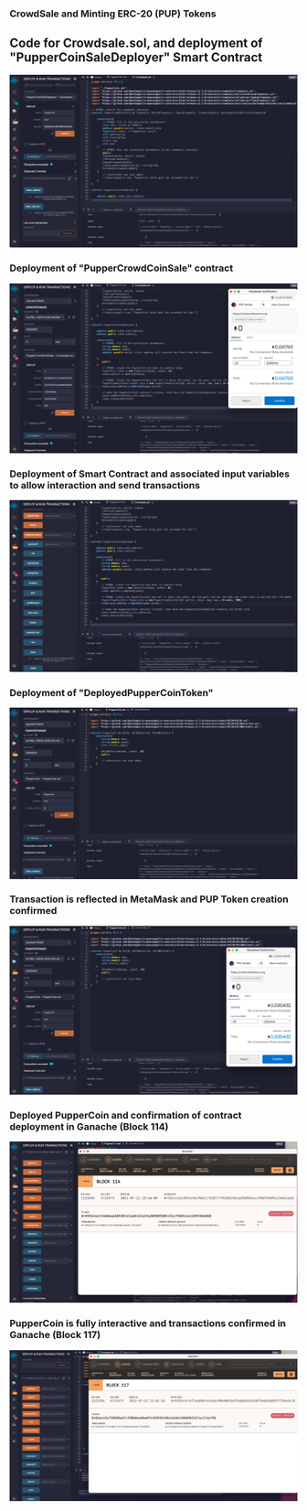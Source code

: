 ### CrowdSale and Minting ERC-20 (PUP) Tokens

## Code for Crowdsale.sol, and deployment of "PupperCoinSaleDeployer" Smart Contract
![](screenshots/1_PupperCoinSaleDeployed.png)

### Deployment of "PupperCrowdCoinSale" contract
![](screenshots/2_DeployedCrowdSaleCoin.png)

### Deployment of Smart Contract and associated input variables to allow interaction and send transactions

![](screenshots/3_ConfirmedContractDeployment.png)

### Deployment of "DeployedPupperCoinToken"

![](screenshots/4_DeployedPupperCoinToken.png)

### Transaction is reflected in MetaMask and PUP Token creation confirmed
![](screenshots/5_ConfirmedPUPTokenCreation.png)

### Deployed PupperCoin and confirmation of contract deployment in Ganache (Block 114)

![](screenshots/6_ConfirmedContractMined.png)

### PupperCoin is fully interactive and transactions confirmed in Ganache (Block 117)
![](screenshots/7_PupperCoinCrowdSaleToken_Fullyinteractive.png)
